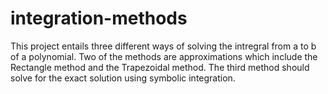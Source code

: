 # integration-methods
This project entails three different ways of solving the intregral from a to b of a polynomial. Two of the methods are approximations which include the Rectangle method and the Trapezoidal method. The third method should solve for the exact solution using symbolic integration.
